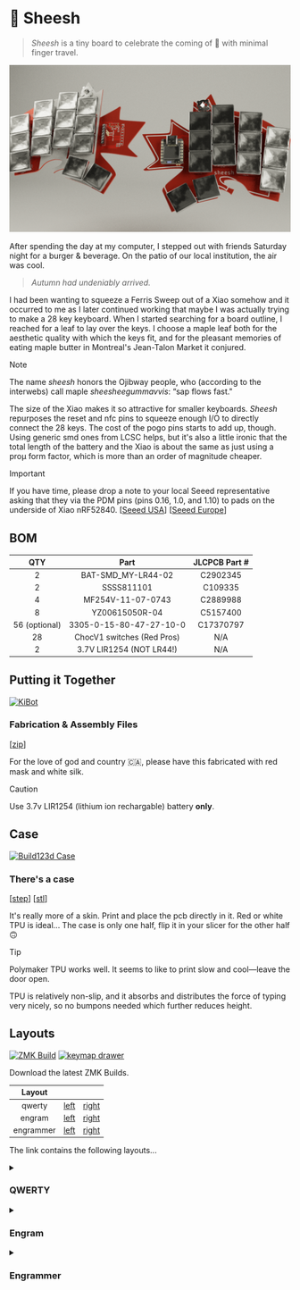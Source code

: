# 🍁 Sheesh

> _Sheesh_ is a tiny board to celebrate the coming of 🍂 with minimal finger
> travel.

![Sheesh](.images/render.png)

After spending the day at my computer, I stepped out with friends Saturday night
for a burger & beverage. On the patio of our local institution, the air was
cool.

> _Autumn had undeniably arrived._

I had been wanting to squeeze a Ferris Sweep out of a Xiao somehow and it
occurred to me as I later continued working that maybe I was actually trying to
make a 28 key keyboard. When I started searching for a board outline, I reached
for a leaf to lay over the keys. I choose a maple leaf both for the aesthetic
quality with which the keys fit, and for the pleasant memories of eating maple
butter in Montreal's Jean-Talon Market it conjured.

> [!NOTE]
> The name _sheesh_ honors the Ojibway people, who (according to the interwebs)
> call maple _sheesheegummavvis_: “sap flows fast."

The size of the Xiao makes it so attractive for smaller keyboards. _Sheesh_
repurposes the reset and nfc pins to squeeze enough I/O to directly connect the
28 keys. The cost of the pogo pins starts to add up, though. Using generic smd
ones from LCSC helps, but it's also a little ironic that the total length of the
battery and the Xiao is about the same as just using a proµ form factor, which
is more than an order of magnitude cheaper.

> [!IMPORTANT]
> If you have time, please drop a note to your local Seeed representative asking
> that they via the PDM pins (pins 0.16, 1.0, and 1.10) to pads on the underside
> of Xiao nRF52840. [[Seeed USA](mailto:seeed_us@seeed.cc)]
> [[Seeed Europe](mailto:seeed_emea@seeed.cc)]

## BOM

|      QTY      |            Part            | JLCPCB Part # |
| :-----------: | :------------------------: | :-----------: |
|       2       |     BAT-SMD_MY-LR44-02     |   C2902345    |
|       2       |         SSSS811101         |    C109335    |
|       4       |     MF254V-11-07-0743      |   C2889988    |
|       8       |       YZ00615050R-04       |   C5157400    |
| 56 (optional) |  3305-0-15-80-47-27-10-0   |   C17370797   |
|      28       | ChocV1 switches (Red Pros) |      N/A      |
|       2       |  3.7V LIR1254 (NOT LR44!)  |      N/A      |

## Putting it Together

[![KiBot](https://github.com/willpuckett/Sheesh/actions/workflows/kibot.yml/badge.svg)](https://github.com/willpuckett/Sheesh/actions/workflows/kibot.yml)

### Fabrication & Assembly Files

[[zip](https://github.com/willpuckett/Sheesh/releases/latest/download/jlcpcb.zip)]

For the love of god and country 🇨🇦, please have this fabricated with red mask
and white silk.

> [!CAUTION]
> Use 3.7v LIR1254 (lithium ion rechargable) battery **only**.

## Case

[![Build123d Case](https://github.com/willpuckett/Sheesh/actions/workflows/case.yml/badge.svg)](https://github.com/willpuckett/Sheesh/actions/workflows/case.yml)

### There's a case

[[step](https://github.com/willpuckett/Sheesh/releases/latest/download/case.step)]
[[stl](https://github.com/willpuckett/Sheesh/releases/latest/download/case.step)]


It's really more of a skin. Print and place the pcb directly in it. Red or white TPU is ideal... The case is only one half, flip it in your slicer for the other half 🙃

> [!TIP]
> Polymaker TPU works well. It seems to like to print slow and cool—leave the
> door open. 

TPU is relatively non-slip, and it absorbs and distributes the force of typing
very nicely, so no bumpons needed which further reduces height.

## Layouts

[![ZMK Build](https://github.com/willpuckett/Sheesh/actions/workflows/zmk.yml/badge.svg)](https://github.com/willpuckett/Sheesh/actions/workflows/zmk.yml)
[![keymap drawer](https://github.com/willpuckett/Sheesh/actions/workflows/keymap.yml/badge.svg)](https://github.com/willpuckett/Sheesh/actions/workflows/keymap.yml)

Download the latest ZMK Builds.

|  Layout   |                                                                                                  |                                                                                                    |
| :-------: | :----------------------------------------------------------------------------------------------: | :------------------------------------------------------------------------------------------------: |
|  qwerty   |  [left](https://github.com/willpuckett/Sheesh/releases/latest/download/sheesh_qwerty_left.uf2)   |  [right](https://github.com/willpuckett/Sheesh/releases/latest/download/sheesh_qwerty_right.uf2)   |
|  engram   |  [left](https://github.com/willpuckett/Sheesh/releases/latest/download/sheesh_engram_left.uf2)   |  [right](https://github.com/willpuckett/Sheesh/releases/latest/download/sheesh_engram_right.uf2)   |
| engrammer | [left](https://github.com/willpuckett/Sheesh/releases/latest/download/sheesh_engrammer_left.uf2) | [right](https://github.com/willpuckett/Sheesh/releases/latest/download/sheesh_engrammer_right.uf2) |

The link contains the following layouts...

<details>
<summary>

### QWERTY

</summary>

![QWERTY](.images/keymap_QWERTY.svg)

</details>

<details>
<summary>

### Engram

</summary>

![Engram](.images/keymap_ENGRAM.svg)

</details>

<details>
<summary>

### Engrammer

</summary>

![Engrammer](.images/keymap_ENGRAMMER.svg)

</details>
